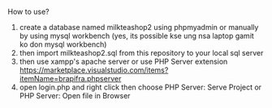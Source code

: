 How to use? 

1. create a database named milkteashop2 using phpmyadmin or manually by using mysql workbench (yes, its possible kse ung nsa laptop gamit ko don mysql workbench)
2. then import milkteashop2.sql from this repository to your local sql server
3. then use xampp's apache server or use PHP Server extension https://marketplace.visualstudio.com/items?itemName=brapifra.phpserver
4. open login.php and right click then choose PHP Server: Serve Project or PHP Server: Open file in Browser